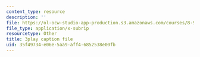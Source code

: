 ```yaml
---
content_type: resource
description: ''
file: https://ol-ocw-studio-app-production.s3.amazonaws.com/courses/8-962-general-relativity-spring-2020/35f49734e06e5aa9aff46852538e00fb_d1dtqw7f6pw.vtt
file_type: application/x-subrip
resourcetype: Other
title: 3play caption file
uid: 35f49734-e06e-5aa9-aff4-6852538e00fb
---
```

